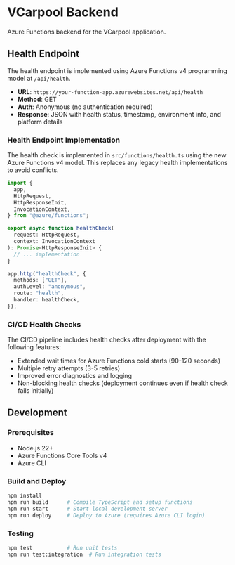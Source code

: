 # VCarpool Backend

Azure Functions backend for the VCarpool application.

## Health Endpoint

The health endpoint is implemented using Azure Functions v4 programming model at `/api/health`.

- **URL**: `https://your-function-app.azurewebsites.net/api/health`
- **Method**: GET
- **Auth**: Anonymous (no authentication required)
- **Response**: JSON with health status, timestamp, environment info, and platform details

### Health Endpoint Implementation

The health check is implemented in `src/functions/health.ts` using the new Azure Functions v4 model. This replaces any legacy health implementations to avoid conflicts.

```typescript
import {
  app,
  HttpRequest,
  HttpResponseInit,
  InvocationContext,
} from "@azure/functions";

export async function healthCheck(
  request: HttpRequest,
  context: InvocationContext
): Promise<HttpResponseInit> {
  // ... implementation
}

app.http("healthCheck", {
  methods: ["GET"],
  authLevel: "anonymous",
  route: "health",
  handler: healthCheck,
});
```

### CI/CD Health Checks

The CI/CD pipeline includes health checks after deployment with the following features:

- Extended wait times for Azure Functions cold starts (90-120 seconds)
- Multiple retry attempts (3-5 retries)
- Improved error diagnostics and logging
- Non-blocking health checks (deployment continues even if health check fails initially)

## Development

### Prerequisites

- Node.js 22+
- Azure Functions Core Tools v4
- Azure CLI

### Build and Deploy

```bash
npm install
npm run build      # Compile TypeScript and setup functions
npm run start      # Start local development server
npm run deploy     # Deploy to Azure (requires Azure CLI login)
```

### Testing

```bash
npm test           # Run unit tests
npm run test:integration  # Run integration tests
```
